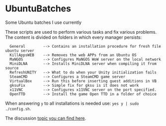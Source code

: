 # UbuntuBatches

Some Ubuntu batches I use currently

These scripts are used to perform various tasks
and fix various problems. The content is divided on
folders in which every manager persists:
```
  General        --> Contains an installation procedure for fresh file ubuntu server
  KillAppsWEB    --> Removes the web APPs from an Ubuntu OS
  MaNGOS         --> Configures MaNGOS WoW server on the local network
  MiniDLNA       --> Installs MiniDLNA server when compiling it from source
  RefreshUNITY   --> What to do when your Unity initialization fails
  SteamCMD       --> Configures a SteamCMD game server
  VirtualBox     --> Run this before inserting guest additions in VB
  gksuFix        --> Simple fix for gksu is it does not work
  x11VNC         --> Configures x11VNC server on the port specified.
  OpenTTD        --> Install the game Open TTD in a folder of choice
```

When answering `y` to all installations is needed use: `yes y | sudo ./config.sh`.

The discussion [topic you can find here](https://forum.cmangos.net/t/how-to-use-a-script-to-install-mangos-server-under-ubuntu/49). 
